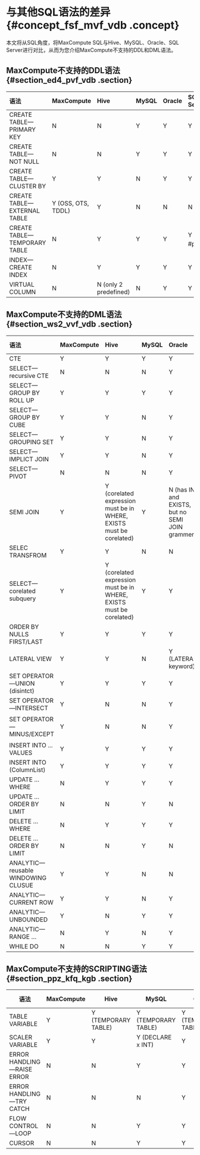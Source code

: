 # 与其他SQL语法的差异 {#concept_fsf_mvf_vdb .concept}

本文将从SQL角度，将MaxCompute SQL与Hive、MySQL、Oracle、SQL Server进行对比，从而为您介绍MaxCompute不支持的DDL和DML语法。

## MaxCompute不支持的DDL语法 {#section_ed4_pvf_vdb .section}

|语法|MaxCompute|Hive|MySQL|Oracle|SQL Server|
|:-|:---------|:---|:----|:-----|:---------|
|CREATE TABLE—PRIMARY KEY|N|N|Y|Y|Y|
|CREATE TABLE—NOT NULL|N|N|Y|Y|Y|
|CREATE TABLE—CLUSTER BY|Y|Y|N|Y|Y|
|CREATE TABLE—EXTERNAL TABLE|Y \(OSS, OTS, TDDL\)|Y|N|N|N|
|CREATE TABLE—TEMPORARY TABLE|N|Y|Y|Y|Y （with \#prefix）|
|INDEX—CREATE INDEX|N|Y|Y|Y|Y|
|VIRTUAL COLUMN|N|N \(only 2 predefined\)|N|Y|Y|

## MaxCompute不支持的DML语法 {#section_ws2_vvf_vdb .section}

|语法|MaxCompute|Hive|MySQL|Oracle|SQL Server|
|:-|:---------|:---|:----|:-----|:---------|
|CTE|Y|Y|Y|Y|Y|
|SELECT—recursive CTE|N|N|N|Y|Y|
|SELECT—GROUP BY ROLL UP|Y|Y|Y|Y|Y|
|SELECT—GROUP BY CUBE|Y|Y|N|Y|Y|
|SELECT—GROUPING SET|Y|Y|N|Y|Y|
|SELECT—IMPLICT JOIN|Y|Y|N|Y|Y|
|SELECT—PIVOT|N|N|N|Y|Y|
|SEMI JOIN|Y|Y \(corelated expression must be in WHERE, EXISTS must be corelated\)|Y|N \(has IN and EXISTS, but no SEMI JOIN grammer\)|N \(has IN and EXISTS, but no SEMI JOIN grammer\)|
|SELEC TRANSFROM|Y|Y|N|N|N|
|SELECT—corelated subquery|Y|Y \(corelated expression must be in WHERE, EXISTS must be corelated\)|Y|Y|Y|
|ORDER BY NULLS FIRST/LAST|Y|Y|Y|Y|Y|
|LATERAL VIEW|Y|Y|N|Y \(LATERAL keyword\)|Y \(CROSS APPLY keyword\)|
|SET OPERATOR—UNION \(disintct\)|Y|Y|Y|Y|Y|
|SET OPERATOR—INTERSECT|Y|N|N|Y|Y|
|SET OPERATOR—MINUS/EXCEPT|Y|N|N|Y|Y（keyword EXCEPT）|
|INSERT INTO ... VALUES|Y|Y|Y|Y|Y|
|INSERT INTO \(ColumnList\)|Y|Y|Y|Y|Y|
|UPDATE … WHERE|N|Y|Y|Y|Y|
|UPDATE … ORDER BY LIMIT|N|N|Y|N|Y|
|DELETE … WHERE|N|Y|Y|Y|Y|
|DELETE … ORDER BY LIMIT|N|N|Y|N|N|
|ANALYTIC—reusable WINDOWING CLUSUE|Y|Y|N|N|N \(can implement with join\)|
|ANALYTIC—CURRENT ROW|Y|Y|N|Y|Y|
|ANALYTIC—UNBOUNDED|Y|N|Y|Y|Y|
|ANALYTIC—RANGE …|N|Y|N|Y|Y|
|WHILE DO|N|N|Y|Y|Y|

## MaxCompute不支持的SCRIPTING语法 {#section_ppz_kfq_kgb .section}

|语法|MaxCompute|Hive|MySQL|Oracle|SQL Server|
|--|----------|----|-----|------|----------|
|TABLE VARIABLE|Y|Y \(TEMPORARY TABLE\)|Y \(TEMPORARY TABLE\)|Y \(TEMPLORARY TABLE\)|Y|
|SCALER VARIABLE|Y|Y|Y \(DECLARE x INT\)|Y|Y|
|ERROR HANDLING—RAISE ERROR|N|N|Y|Y|Y|
|ERROR HANDLING—TRY CATCH|N|N|N|Y|Y|
|FLOW CONTROL—LOOP|N|N|Y|Y|Y|
|CURSOR|N|N|Y|Y|Y|

